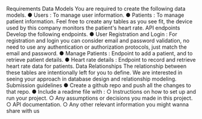 Requirements
Data Models
You are required to create the following data models.
● Users : To manage user information.
● Patients : To manage patient information.
Feel free to create any tables as you see fit, the device used by this company monitors the patient's heart rate.
API endpoints
Develop the following endpoints.
● User Registration and Login : For registration and login you can consider email and password validation, no
need to use any authentication or authorization protocols, just match the email and password.
● Manage Patients : Endpoint to add a patient, and to retrieve patient details.
● Heart rate details : Endpoint to record and retrieve heart rate data for patients.
Data Relationships
The relationship between these tables are intentionally left for you to define. We are interested in seeing your
approach in database design and relationship modeling.
Submission guidelines
● Create a github repo and push all the changes to that repo.
● Include a readme file with :
○ Instructions on how to set up and run your project.
○ Any assumptions or decisions you made in this project.
○ API documentation.
○ Any other relevant information you might wanna share with us
